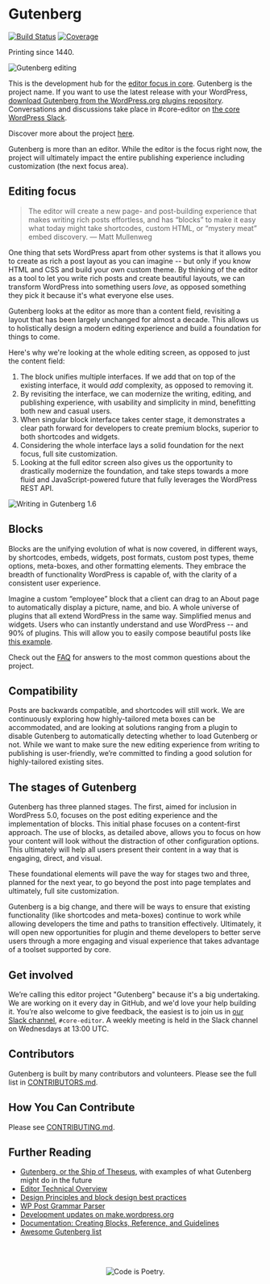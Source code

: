# Gutenberg
[![Build Status](https://img.shields.io/travis/WordPress/gutenberg/master.svg)](https://travis-ci.org/WordPress/gutenberg)
[![Coverage](https://img.shields.io/codecov/c/github/WordPress/gutenberg/master.svg)](https://codecov.io/gh/WordPress/gutenberg)

Printing since 1440.

![Gutenberg editing](https://cldup.com/H0oKBfpidk.png)

This is the development hub for the <a href="https://make.wordpress.org/core/2017/01/04/focus-tech-and-design-leads/">editor focus in core</a>. Gutenberg is the project name. If you want to use the latest release with your WordPress, <a href="https://wordpress.org/plugins/gutenberg/">download Gutenberg from the WordPress.org plugins repository</a>. Conversations and discussions take place in #core-editor on <a href="https://make.wordpress.org/chat/">the core WordPress Slack</a>.

Discover more about the project <a href="https://wordpress.org/gutenberg">here</a>.

Gutenberg is more than an editor. While the editor is the focus right now, the project will ultimately impact the entire publishing experience including customization (the next focus area).

## Editing focus

> The editor will create a new page- and post-building experience that makes writing rich posts effortless, and has “blocks” to make it easy what today might take shortcodes, custom HTML, or “mystery meat” embed discovery. — Matt Mullenweg

One thing that sets WordPress apart from other systems is that it allows you to create as rich a post layout as you can imagine -- but only if you know HTML and CSS and build your own custom theme. By thinking of the editor as a tool to let you write rich posts and create beautiful layouts, we can transform WordPress into something users _love_, as opposed something they pick it because it's what everyone else uses.

Gutenberg looks at the editor as more than a content field, revisiting a layout that has been largely unchanged for almost a decade. This allows us to holistically design a modern editing experience and build a foundation for things to come.

Here's why we're looking at the whole editing screen, as opposed to just the content field:

1. The block unifies multiple interfaces. If we add that on top of the existing interface, it would _add_ complexity, as opposed to removing it.
2. By revisiting the interface, we can modernize the writing, editing, and publishing experience, with usability and simplicity in mind, benefitting both new and casual users.
3. When singular block interface takes center stage, it demonstrates a clear path forward for developers to create premium blocks, superior to both shortcodes and widgets.
4. Considering the whole interface lays a solid foundation for the next focus, full site customization.
5. Looking at the full editor screen also gives us the opportunity to drastically modernize the foundation, and take steps towards a more fluid and JavaScript-powered future that fully leverages the WordPress REST API.

![Writing in Gutenberg 1.6](https://make.wordpress.org/core/files/2017/10/gutenberg-typing-1_6.gif)

## Blocks

Blocks are the unifying evolution of what is now covered, in different ways, by shortcodes, embeds, widgets, post formats, custom post types, theme options, meta-boxes, and other formatting elements. They embrace the breadth of functionality WordPress is capable of, with the clarity of a consistent user experience.

Imagine a custom “employee” block that a client can drag to an About page to automatically display a picture, name, and bio. A whole universe of plugins that all extend WordPress in the same way. Simplified menus and widgets. Users who can instantly understand and use WordPress  -- and 90% of plugins. This will allow you to easily compose beautiful posts like <a href="http://moc.co/sandbox/example-post/">this example</a>.

Check out the <a href="https://github.com/WordPress/gutenberg/blob/master/docs/reference/faq.md">FAQ</a> for answers to the most common questions about the project.

## Compatibility

Posts are backwards compatible, and shortcodes will still work. We are continuously exploring how highly-tailored meta boxes can be accommodated, and are looking at solutions ranging from a plugin to disable Gutenberg to automatically detecting whether to load Gutenberg or not. While we want to make sure the new editing experience from writing to publishing is user-friendly, we’re committed to finding a good solution for highly-tailored existing sites.

## The stages of Gutenberg

Gutenberg has three planned stages. The first, aimed for inclusion in WordPress 5.0, focuses on the post editing experience and the implementation of blocks. This initial phase focuses on a content-first approach. The use of blocks, as detailed above, allows you to focus on how your content will look without the distraction of other configuration options. This ultimately will help all users present their content in a way that is engaging, direct, and visual.

These foundational elements will pave the way for stages two and three, planned for the next year, to go beyond the post into page templates and ultimately, full site customization.

Gutenberg is a big change, and there will be ways to ensure that existing functionality (like shortcodes and meta-boxes) continue to work while allowing developers the time and paths to transition effectively. Ultimately, it will open new opportunities for plugin and theme developers to better serve users through a more engaging and visual experience that takes advantage of a toolset supported by core.

## Get involved

We’re calling this editor project "Gutenberg" because it's a big undertaking. We are working on it every day in GitHub, and we'd love your help building it. You’re also welcome to give feedback, the easiest is to join us in <a href="https://make.wordpress.org/chat/">our Slack channel</a>, `#core-editor`. A weekly meeting is held in the Slack channel on Wednesdays at 13:00 UTC.

## Contributors

Gutenberg is built by many contributors and volunteers. Please see the full list in <a href="https://github.com/WordPress/gutenberg/blob/master/CONTRIBUTORS.md">CONTRIBUTORS.md</a>.

## How You Can Contribute

Please see <a href="https://github.com/WordPress/gutenberg/blob/master/CONTRIBUTING.md">CONTRIBUTING.md</a>.

## Further Reading

- <a href="http://matiasventura.com/post/gutenberg-or-the-ship-of-theseus/">Gutenberg, or the Ship of Theseus</a>, with examples of what Gutenberg might do in the future
- <a href="https://make.wordpress.org/core/2017/01/17/editor-technical-overview/">Editor Technical Overview</a>
- <a href="https://wordpress.org/gutenberg/handbook/reference/design-principles/">Design Principles and block design best practices</a>
- <a href="https://github.com/Automattic/wp-post-grammar">WP Post Grammar Parser</a>
- <a href="https://make.wordpress.org/core/tag/gutenberg/">Development updates on make.wordpress.org</a>
- <a href="https://wordpress.org/gutenberg/handbook/">Documentation: Creating Blocks, Reference, and Guidelines</a>
- <a href="https://github.com/dseidl/awesome-gutenberg">Awesome Gutenberg list</a>

<br/><br/><p align="center"><img src="https://s.w.org/style/images/codeispoetry.png?1" alt="Code is Poetry." /></p>
